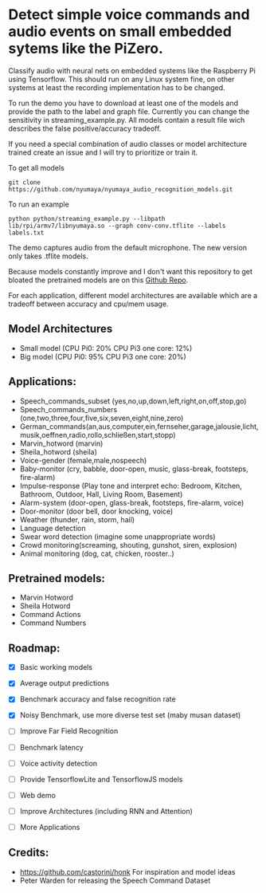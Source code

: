 # Detect simple voice commands and audio events on small embedded sytems like the PiZero.
Classify audio with neural nets on embedded systems like the Raspberry Pi using Tensorflow. This should run on any Linux system fine, on other systems at least the recording implementation has to be changed.

To run the demo you have to download at least one of the models and provide the path to the label and graph file. Currently you can change the sensitivity in streaming_example.py. All models contain a result file wich describes the false positive/accuracy tradeoff. 

If you need a special combination of audio classes or model architecture trained create an issue and I will try to prioritize or train it.




To get all models

```
git clone https://github.com/nyumaya/nyumaya_audio_recognition_models.git
```
To run an example
```
python python/streaming_example.py --libpath lib/rpi/armv7/libnyumaya.so --graph conv-conv.tflite --labels labels.txt
```
The demo captures audio from the default microphone. The new version only takes .tflite models.

Because models constantly improve and I don't want this repository to get bloated the pretrained models are on this [Github Repo](https://github.com/nyumaya/nyumaya_audio_recognition_models).

For each application, different model architectures are available which are a tradeoff between accuracy and cpu/mem usage.

## Model Architectures
- Small model  (CPU Pi0: 20% CPU Pi3 one core: 12%)
- Big model    (CPU Pi0: 95% CPU Pi3 one core: 20%)


## Applications:
- Speech_commands_subset (yes,no,up,down,left,right,on,off,stop,go)
- Speech_commands_numbers (one,two,three,four,five,six,seven,eight,nine,zero)
- German_commands(an,aus,computer,ein,fernseher,garage,jalousie,licht,musik,oeffnen,radio,rollo,schließen,start,stopp)
- Marvin_hotword (marvin)
- Sheila_hotword (sheila)
- Voice-gender (female,male,nospeech)
- Baby-monitor (cry, babble, door-open, music, glass-break, footsteps, fire-alarm)
- Impulse-response (Play tone and interpret echo: Bedroom, Kitchen, Bathroom, Outdoor, Hall, Living Room, Basement)
- Alarm-system (door-open, glass-break, footsteps, fire-alarm, voice)
- Door-monitor (door bell, door knocking, voice)
- Weather (thunder, rain, storm, hail)
- Language detection
- Swear word detection (imagine some unappropriate words)
- Crowd monitoring(screaming, shouting, gunshot, siren, explosion)
- Animal monitoring (dog, cat, chicken, rooster..)

## Pretrained models:
- Marvin Hotword
- Sheila Hotword
- Command Actions
- Command Numbers

## Roadmap:
- [x] Basic working models
- [X] Average output predictions
- [X] Benchmark accuracy and false recognition rate
- [X] Noisy Benchmark, use more diverse test set (maby musan dataset)
- [ ] Improve Far Field Recognition
- [ ] Benchmark latency
- [ ] Voice activity detection
- [ ] Provide TensorflowLite and TensorflowJS models
- [ ] Web demo
- [ ] Improve Architectures (including RNN and Attention)
- [ ] More Applications 


## Credits:
- https://github.com/castorini/honk For inspiration and model ideas
- Peter Warden for releasing the Speech Command Dataset

